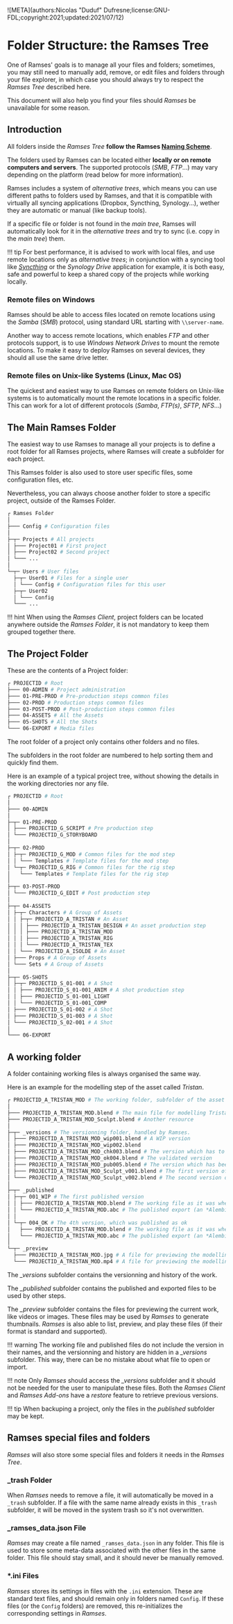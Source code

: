 ![META](authors:Nicolas "Duduf" Dufresne;license:GNU-FDL;copyright:2021;updated:2021/07/12)

# Folder Structure: the Ramses Tree

One of Ramses' goals is to manage all your files and folders; sometimes, you may still need to manually add, remove, or edit files and folders through your file explorer, in which case you should always try to respect the *Ramses Tree* described here.

This document will also help you find your files should *Ramses* be unavailable for some reason.

## Introduction

All folders inside the *Ramses Tree* **follow the Ramses [Naming Scheme](naming.md)**.

The folders used by Ramses can be located either **locally or on remote computers and servers**. The supported protocols (*SMB*, *FTP*...) may vary depending on the platform (read below for more information).

Ramses includes a system of *alternative trees*, which means you can use different paths to folders used by Ramses, and that it is compatible with virtually all syncing applications (Dropbox, Syncthing, Synology...), wether they are automatic or manual (like backup tools).

If a specific file or folder is not found in the *main tree*, Ramses will automatically look for it in the *alternative trees* and try to sync (i.e. copy in the *main tree*) them.

!!! tip
    For best performance, it is advised to work with local files, and use remote locations only as *alternative trees*; in conjunction with a syncing tool like [*Syncthing*](https://syncthing.net/) or the *Synology Drive* application for example, it is both easy, safe and powerful to keep a shared copy of the projects while working locally.

### Remote files on Windows

Ramses should be able to access files located on remote locations using the *Samba* (*SMB*) protocol, using standard URL starting with `\\server-name`.

Another way to access remote locations, which enables *FTP* and other protocols support, is to use *Windows Network Drives* to mount the remote locations. To make it easy to deploy Ramses on several devices, they should all use the same drive letter.

### Remote files on Unix-like Systems (Linux, Mac OS)

The quickest and easiest way to use Ramses on remote folders on Unix-like systems is to automatically mount the remote locations in a specific folder. This can work for a lot of different protocols (*Samba*, *FTP(s)*, *SFTP*, *NFS*...)

## The Main Ramses Folder

The easiest way to use Ramses to manage all your projects is to define a root folder for all Ramses projects, where Ramses will create a subfolder for each project.

This Ramses folder is also used to store user specific files, some configuration files, etc.

Nevertheless, you can always choose another folder to store a specific project, outside of the Ramses Folder.

```sh
┌ Ramses Folder
│
├─── Config # Configuration files
│
├─┬─ Projects # All projects
│ ├─── Project01 # First project
│ ├─── Project02 # Second project
│ └─── ...
│
└─┬─ Users # User files
  ├─┬─ User01 # Files for a single user
  │ └─── Config # Configuration files for this user
  ├─┬─ User02
  │ └─── Config
  └─── ...
```

!!! hint
    When using the *Ramses Client*, project folders can be located anywhere outside the *Ramses Folder*, it is not mandatory to keep them grouped together there.

## The Project Folder

These are the contents of a Project folder:

```sh
┌ PROJECTID # Root
├─── 00-ADMIN # Project administration
├─── 01-PRE-PROD # Pre-production steps common files
├─── 02-PROD # Production steps common files
├─── 03-POST-PROD # Post-production steps common files
├─── 04-ASSETS # All the Assets
├─── 05-SHOTS # All the Shots
└─── 06-EXPORT # Media files
```

The root folder of a project only contains other folders and no files.

The subfolders in the root folder are numbered to help sorting them and quickly find them.

Here is an example of a typical project tree, without showing the details in the working directories nor any file.

```sh
┌ PROJECTID # Root
│
├─── 00-ADMIN
│
├─┬─ 01-PRE-PROD
│ ├─── PROJECTID_G_SCRIPT # Pre production step
│ └─── PROJECTID_G_STORYBOARD
│
├─┬─ 02-PROD
│ ├─┬─ PROJECTID_G_MOD # Common files for the mod step
│ │ └─── Templates # Template files for the mod step
│ └─┬─ PROJECTID_G_RIG # Common files for the rig step
│   └─── Templates # Template files for the rig step
│
├─┬─ 03-POST-PROD
│ └─── PROJECTID_G_EDIT # Post production step 
│
├─┬─ 04-ASSETS 
│ ├─┬─ Characters # A Group of Assets
│ │ ├─┬─ PROJECTID_A_TRISTAN # An Asset
│ │ │ ├─── PROJECTID_A_TRISTAN_DESIGN # An asset production step
│ │ │ ├─── PROJECTID_A_TRISTAN_MOD
│ │ │ ├─── PROJECTID_A_TRISTAN_RIG
│ │ │ └─── PROJECTID_A_TRISTAN_TEX
│ │ └─── PROJECTID_A_ISOLDE # An Asset
│ ├─── Props # A Group of Assets
│ └─── Sets # A Group of Assets
│
├─┬─ 05-SHOTS
│ ├─┬─ PROJECTID_S_01-001 # A Shot
│ │ ├─── PROJECTID_S_01-001_ANIM # A shot production step
│ │ ├─── PROJECTID_S_01-001_LIGHT
│ │ └─── PROJECTID_S_01-001_COMP
│ ├─── PROJECTID_S_01-002 # A Shot
│ ├─── PROJECTID_S_01-003 # A Shot
│ └─── PROJECTID_S_02-001 # A Shot
│
└─── 06-EXPORT
```

## A working folder

A folder containing working files is always organised the same way.

Here is an example for the modelling step of the asset called *Tristan*.

```sh
┌ PROJECTID_A_TRISTAN_MOD # The working folder, subfolder of the asset folder.
│
├─── PROJECTID_A_TRISTAN_MOD.blend # The main file for modelling Tristan (on Blender)
├─── PROJECTID_A_TRISTAN_MOD_Sculpt.blend # Another resource
│
├─┬─ _versions # The versionning folder, handled by Ramses.
│ ├─── PROJECTID_A_TRISTAN_MOD_wip001.blend # A WIP version
│ ├─── PROJECTID_A_TRISTAN_MOD_wip002.blend
│ ├─── PROJECTID_A_TRISTAN_MOD_chk003.blend # The version which has to be reviewed
│ ├─── PROJECTID_A_TRISTAN_MOD_ok004.blend # The validated version
│ ├─── PROJECTID_A_TRISTAN_MOD_pub005.blend # The version which has been published
│ ├─── PROJECTID_A_TRISTAN_MOD_Sculpt_v001.blend # The first version of a resource
│ └─── PROJECTID_A_TRISTAN_MOD_Sculpt_v002.blend # The second version of a resource
│
├─┬─ _published
│ ├─┬─ 001_WIP # The first published version
│ │ ├─── PROJECTID_A_TRISTAN_MOD.blend # The working file as it was when publishing
│ │ └─── PROJECTID_A_TRISTAN_MOD.abc # The published export (an *Alembic* file)
│ │
│ └─┬─ 004_OK # The 4th version, which was published as ok
│   ├─── PROJECTID_A_TRISTAN_MOD.blend # The working file as it was when publishing
│   └─── PROJECTID_A_TRISTAN_MOD.abc # The published export (an *Alembic* file)
│ 
└─┬─ _preview
  ├─── PROJECTID_A_TRISTAN_MOD.jpg # A file for previewing the modelling
  └─── PROJECTID_A_TRISTAN_MOD.mp4 # A file for previewing the modelling
```

The *_versions* subfolder contains the versionning and history of the work.

The *_published* subfolder contains the published and exported files to be used by other steps.

The *_preview* subfolder contains the files for previewing the current work, like videos or images. These files may be used by *Ramses* to generate thumbnails. *Ramses* is also able to list, preview, and play these files (if their format is standard and supported).

!!! warning
    The working file and published files do not include the version in their names, and the versionning and history are hidden in a *_versions* subfolder. This way, there can be no mistake about what file to open or import.

!!! note
    Only *Ramses* should access the *_versions* subfolder and it should not be needed for the user to manipulate these files. Both the *Ramses Client* and *Ramses Add-ons* have a *restore* feature to retrieve previous versions.

!!! tip
    When backuping a project, only the files in the *published* subfolder may be kept.

## Ramses special files and folders

*Ramses* will also store some special files and folders it needs in the *Ramses Tree*.

### _trash Folder

When *Ramses* needs to remove a file, it will automatically be moved in a `_trash` subfolder. If a file with the same name already exists in this `_trash` subfolder, it will be moved in the system trash so it's not overwritten.

### _ramses_data.json File

*Ramses* may create a file named `_ramses_data.json` in any folder. This file is used to store some meta-data associated with the other files in the same folder. This file should stay small, and it should never be manually removed.

### *.ini Files

*Ramses* stores its settings in files with the `.ini` extension. These are standard text files, and should remain only in folders named `Config`. If these files (or the `Config` folders) are removed, this re-initializes the corresponding settings in *Ramses*.